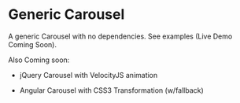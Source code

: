 # Generic Carousel

A generic Carousel with no dependencies.  See examples (Live Demo Coming Soon).

Also Coming soon:

* jQuery Carousel with VelocityJS animation

* Angular Carousel with CSS3 Transformation (w/fallback)